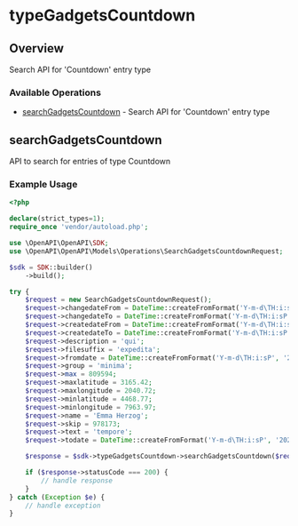 # typeGadgetsCountdown

## Overview

Search API for 'Countdown' entry type

### Available Operations

* [searchGadgetsCountdown](#searchgadgetscountdown) - Search API for 'Countdown' entry type

## searchGadgetsCountdown

API to search for entries of type Countdown

### Example Usage

```php
<?php

declare(strict_types=1);
require_once 'vendor/autoload.php';

use \OpenAPI\OpenAPI\SDK;
use \OpenAPI\OpenAPI\Models\Operations\SearchGadgetsCountdownRequest;

$sdk = SDK::builder()
    ->build();

try {
    $request = new SearchGadgetsCountdownRequest();
    $request->changedateFrom = DateTime::createFromFormat('Y-m-d\TH:i:sP', '2022-10-19T15:08:58.907Z');
    $request->changedateTo = DateTime::createFromFormat('Y-m-d\TH:i:sP', '2021-02-01T13:09:02.595Z');
    $request->createdateFrom = DateTime::createFromFormat('Y-m-d\TH:i:sP', '2022-03-29T07:53:10.726Z');
    $request->createdateTo = DateTime::createFromFormat('Y-m-d\TH:i:sP', '2021-12-03T18:34:18.310Z');
    $request->description = 'qui';
    $request->filesuffix = 'expedita';
    $request->fromdate = DateTime::createFromFormat('Y-m-d\TH:i:sP', '2021-10-29T05:11:03.916Z');
    $request->group = 'minima';
    $request->max = 809594;
    $request->maxlatitude = 3165.42;
    $request->maxlongitude = 2040.72;
    $request->minlatitude = 4468.77;
    $request->minlongitude = 7963.97;
    $request->name = 'Emma Herzog';
    $request->skip = 978173;
    $request->text = 'tempore';
    $request->todate = DateTime::createFromFormat('Y-m-d\TH:i:sP', '2022-04-10T10:41:17.662Z');

    $response = $sdk->typeGadgetsCountdown->searchGadgetsCountdown($request);

    if ($response->statusCode === 200) {
        // handle response
    }
} catch (Exception $e) {
    // handle exception
}
```
